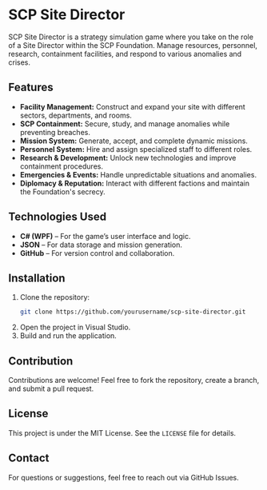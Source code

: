 # SCP Site Director

SCP Site Director is a strategy simulation game where you take on the role of a Site Director within the SCP Foundation. Manage resources, personnel, research, containment facilities, and respond to various anomalies and crises.

## Features

- **Facility Management:** Construct and expand your site with different sectors, departments, and rooms.
- **SCP Containment:** Secure, study, and manage anomalies while preventing breaches.
- **Mission System:** Generate, accept, and complete dynamic missions.
- **Personnel System:** Hire and assign specialized staff to different roles.
- **Research & Development:** Unlock new technologies and improve containment procedures.
- **Emergencies & Events:** Handle unpredictable situations and anomalies.
- **Diplomacy & Reputation:** Interact with different factions and maintain the Foundation's secrecy.

## Technologies Used

- **C# (WPF)** – For the game’s user interface and logic.
- **JSON** – For data storage and mission generation.
- **GitHub** – For version control and collaboration.

## Installation

1. Clone the repository:
   ```sh
   git clone https://github.com/yourusername/scp-site-director.git
   ```
2. Open the project in Visual Studio.
3. Build and run the application.

## Contribution

Contributions are welcome! Feel free to fork the repository, create a branch, and submit a pull request.

## License

This project is under the MIT License. See the `LICENSE` file for details.

## Contact

For questions or suggestions, feel free to reach out via GitHub Issues.

